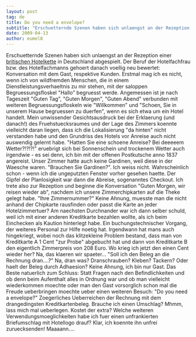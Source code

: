 ```yaml
---
layout: post
tag: de
title: Do you need a envelope?
subtitle: "Erschuetternde Szenen haben sich unlaengst an der Rezeption einer britischen Hotelkette in Deutschland abgespielt. Der Beruf der Hotelfachfrau bzw. des Hotelfachmanns gehoert danach voellig neu bewertet: Konversation mit dem Gast, respektive Kunden.&hellip;"
date: 2009-04-13
author: eumel8
---
```


Erschuetternde Szenen haben sich unlaengst an der Rezeption einer <a href="http://www.pentahotels.com/">britischen Hotelkette</a> in Deutschland abgespielt. Der Beruf der Hotelfachfrau bzw. des Hotelfachmanns gehoert danach voellig neu bewertet: Konversation mit dem Gast, respektive Kunden.
Erstmal mag ich es nicht, wenn ich von wildfremden Menschen, die in einem Dienstleistungsverhaeltnis zu mir stehen, mit der saloppen Begruessungsfloskel "Hallo" begruesst werde. Angemessen ist je nach Tageszeit "Guten Tag", "Guten Morgen", "Guten Abend" verbunden mit weiteren Begruessungsfloskeln wie "Willkommen" und "Schoen, Sie in unserem Hause begruessen zu duerfen", wenn es sich etwa um ein Hotel handelt. 
Mein unwissender Gesichtsausdruck bei der Erklaerung (und danach!) des Fruehstuecksraumes und der Lage des Zimmers koennte vielleicht daran liegen, dass ich die Lokalisierung "da hinten" nicht verstanden habe und den Grundriss des Hotels vor Anreise auch nicht auswendig gelernt habe. "Hatten Sie eine schoene Anreise? Bei deeeeem Wetter?!?!?!" eruebrigt sich bei Sonnenschein und trockenem Wetter auch irgendwie - es sei denn, ich bin mit der offenen Postkutsche anno 1837 angereist. 
Unser Zimmer hatte auch keine Gardinen, weil diese in der Waesche waren. "Brauchen Sie Gardinen?". Ich weiss nicht. Wahrscheinlich schon - wenn ich die ungeputzten Fenster vorher gesehen haette. 
Der Gipfel der Planlosigkeit war dann die Abreise, sogenanntes Checkout. Ich trete also zur Rezeption und beginne die Konversation "Guten Morgen, wir reisen wieder ab", nachdem ich unsere Zimmerchipkarten auf die Theke gelegt habe. "Ihre Zimmernummer?" Keine Ahnung, muesste man die nicht anhand der Chipkarte rausfinden oder passt die Karte an jeder Hotelzimmertuer? Am naechsten Durchnander war ich dann selber schuld, weil ich mit einer anderen Kreditkarte bezahlen wollte, als ich beim Einchecken als Kaution hinterlegt habe. Ein buchungstechnischer Vorgang, der weiteres Personal zur Hilfe noetig hat. Irgendwann hat mans auch hingekriegt, wobei noch das klitzekleine Problem bestand, dass man von Kreditkarte A 1 Cent "zur Probe" abgebucht hat und dann von Kreditkarte B den eigentlich Zimmerpreis von 208 Euro. Wo krieg ich jetzt den einen Cent wieder her? Na, das klaeren wir spaeter...
"Soll ich den Beleg an die Rechnung dran....?" Na, dran was? Dranschrauben? Kleben? Tackern? Oder haelt der Beleg durch Adhaesion? Keine Ahnung, ich bin nur Gast.
Das Beste natuerlich zum Schluss: Statt Fragen nach den Befindlichkeiten und ob denn beim Aufenthalt alles in Ordnung war und ob man vielleicht wiederkommen moechte oder man den Gast vorsorglich schon mal die Freude ueberbringen moechte ueber einen weiteren Besuch:
"Do you need a envelope?" Zoegerliches Ueberreichen der Rechnung mit dem drangedingsten Kreditkartenbeleg. Brauche ich einen Umschlag? Mhmm, lass mich mal ueberlegen. Kostet der extra? Welche weiteren Verwendungsmoeglichkeiten habe ich fuer einen unfrankierten Briefumschlag mit Hotellogo drauf? Klar, ich koennte ihn unfrei zuruecksenden!
Maaaann....

